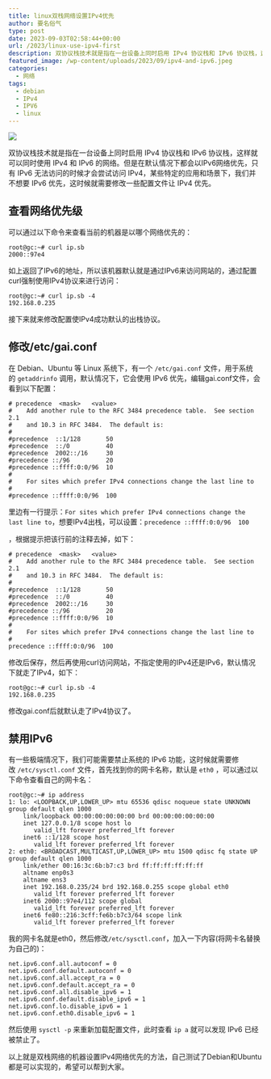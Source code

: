 ```yaml
---
title: linux双栈网络设置IPv4优先
author: 要名俗气
type: post
date: 2023-09-03T02:58:44+00:00
url: /2023/linux-use-ipv4-first
description: 双协议栈技术就是指在一台设备上同时启用 IPv4 协议栈和 IPv6 协议栈，这样就可以同时使用 IPv4 和 IPv6 的网络。但是在默认情况下都会以IPv6网络优先，只有 IPv6 无法访问的时候才会尝试访问 IPv4，某些特定的应用和场景下，我们并不想要 IPv6 优先，这时候就需要修改一些配置文件让 IPv4 优先。
featured_image: /wp-content/uploads/2023/09/ipv4-and-ipv6.jpeg
categories:
  - 网络
tags:
  - debian
  - IPv4
  - IPV6
  - linux
---
```

![](https://www.iminling.com/wp-content/uploads/2023/09/IPv4-vs-IPv6.jpeg)

双协议栈技术就是指在一台设备上同时启用 IPv4 协议栈和 IPv6 协议栈，这样就可以同时使用 IPv4 和 IPv6 的网络。但是在默认情况下都会以IPv6网络优先，只有 IPv6 无法访问的时候才会尝试访问 IPv4，某些特定的应用和场景下，我们并不想要 IPv6 优先，这时候就需要修改一些配置文件让 IPv4 优先。

## 查看网络优先级

可以通过以下命令来查看当前的机器是以哪个网络优先的：

```
root@gc:~# curl ip.sb
2000::97e4
```

如上返回了IPv6的地址，所以该机器默认就是通过IPv6来访问网站的，通过配置curl强制使用IPv4协议来进行访问：

```
root@gc:~# curl ip.sb -4
192.168.0.235
```

接下来就来修改配置使IPv4成功默认的出栈协议。

## 修改/etc/gai.conf

在 Debian、Ubuntu 等 Linux 系统下，有一个 `/etc/gai.conf` 文件，用于系统的 `getaddrinfo` 调用，默认情况下，它会使用 IPv6 优先，编辑gai.conf文件，会看到以下配置：

```
# precedence  <mask>   <value>
#    Add another rule to the RFC 3484 precedence table.  See section 2.1
#    and 10.3 in RFC 3484.  The default is:
#
#precedence  ::1/128       50
#precedence  ::/0          40
#precedence  2002::/16     30
#precedence ::/96          20
#precedence ::ffff:0:0/96  10
#
#    For sites which prefer IPv4 connections change the last line to
#
#precedence ::ffff:0:0/96  100
```

里边有一行提示：`For sites which prefer IPv4 connections change the last line to`，想要IPv4出栈，可以设置：`precedence ::ffff:0:0/96  100`

，根据提示把该行前的注释去掉，如下：

```
# precedence  <mask>   <value>
#    Add another rule to the RFC 3484 precedence table.  See section 2.1
#    and 10.3 in RFC 3484.  The default is:
#
#precedence  ::1/128       50
#precedence  ::/0          40
#precedence  2002::/16     30
#precedence ::/96          20
#precedence ::ffff:0:0/96  10
#
#    For sites which prefer IPv4 connections change the last line to
#
precedence ::ffff:0:0/96  100
```

修改后保存，然后再使用curl访问网站，不指定使用的IPv4还是IPv6，默认情况下就走了IPv4，如下：

```
root@gc:~# curl ip.sb -4
192.168.0.235
```

修改gai.conf后就默认走了IPv4协议了。

## 禁用IPv6

有一些极端情况下，我们可能需要禁止系统的 IPv6 功能，这时候就需要修改 `/etc/sysctl.conf` 文件，首先找到你的网卡名称，默认是 `eth0` ，可以通过以下命令查看自己的网卡名：

```
root@gc:~# ip address
1: lo: <LOOPBACK,UP,LOWER_UP> mtu 65536 qdisc noqueue state UNKNOWN group default qlen 1000
    link/loopback 00:00:00:00:00:00 brd 00:00:00:00:00:00
    inet 127.0.0.1/8 scope host lo
       valid_lft forever preferred_lft forever
    inet6 ::1/128 scope host
       valid_lft forever preferred_lft forever
2: eth0: <BROADCAST,MULTICAST,UP,LOWER_UP> mtu 1500 qdisc fq state UP group default qlen 1000
    link/ether 00:16:3c:6b:b7:c3 brd ff:ff:ff:ff:ff:ff
    altname enp0s3
    altname ens3
    inet 192.168.0.235/24 brd 192.168.0.255 scope global eth0
       valid_lft forever preferred_lft forever
    inet6 2000::97e4/112 scope global
       valid_lft forever preferred_lft forever
    inet6 fe80::216:3cff:fe6b:b7c3/64 scope link
       valid_lft forever preferred_lft forever
```

我的网卡名就是eth0，然后修改`/etc/sysctl.conf`，加入一下内容(将网卡名替换为自己的)：

```
net.ipv6.conf.all.autoconf = 0
net.ipv6.conf.default.autoconf = 0
net.ipv6.conf.all.accept_ra = 0
net.ipv6.conf.default.accept_ra = 0
net.ipv6.conf.all.disable_ipv6 = 1
net.ipv6.conf.default.disable_ipv6 = 1
net.ipv6.conf.lo.disable_ipv6 = 1
net.ipv6.conf.eth0.disable_ipv6 = 1
```

然后使用 `sysctl -p` 来重新加载配置文件，此时查看 `ip a` 就可以发现 IPv6 已经被禁止了。

以上就是双栈网络的机器设置IPv4网络优先的方法，自己测试了Debian和Ubuntu都是可以实现的，希望可以帮到大家。

